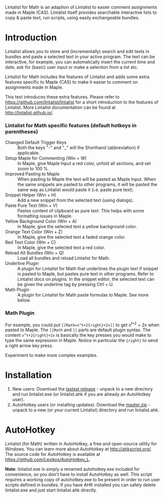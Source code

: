 Lintalist for Math is an adaption of Lintalist to easier comment assignments
made in Maple (CAS). Lintalist itself provides searchable interactive lists to
copy & paste text, run scripts, using easily exchangeable bundles.


# Introduction

Lintalist allows you to store and (incrementally) search and edit texts in
bundles and paste a selected text in your active program. The text can be
interactive, for example, you can automatically insert the current time and
date, ask for (basic) user input or make a selection from a list etc.

Lintalist for Math includes the features of Lintalist and adds some extra
features specific to Maple (CAS) to make it easier to comment on assignments
made in Maple.

This text introduces these extra features. Please refer to
<https://github.com/lintalist/lintalist> for a short introduction to the
features of Lintalist. More Lintalist documentation can be found at
<http://lintalist.github.io/>.

### Lintalist for Math specific features (default hotkeys in parentheses)

<dl>
  <dt>Changed Default Trigger Keys</dt>
  <dd>Both the keys "-" and "_" will the Shorthand (abbreviation) if applicable.</dd>
  
  <dt>Setup Maple for Commenting (Win + W)</dt>
  <dd>In Maple, give Maple Input a red color, unfold all sections,
    and set zoom to 100 %.</dd>

  <dt>Improved Pasting to Maple</dt>
  <dd>When pasting to Maple the text will be pasted as Maple Input.
    When the same snippets are pasted to other programs, it will
    be pasted the same way as Lintalist would paste it (i.e. paste pure text).
    </dd>

  <dt>Snippet Helper (Win + H)</dt>
  <dd>Add a new snippet from the selected text (using dialogs).</dd>

  <dt>Paste Pure Text (Win + V)</dt>
  <dd>Pastes content of clipboard as pure text. This helps with some
    formatting issues in Maple.</dd>

  <dt>Yellow Background Color (Win + A)</dt>
  <dd>In Maple, give the selected text a yellow background color.</dd>

  <dt>Orange Text Color (Win + Z)</dt>
  <dd>In Maple, give the selected text a faded orange color.</dd>

  <dt>Red Text Color (Win + C)</dt>
  <dd>In Maple, give the selected text a red color.</dd>

  <dt>Reload All Bundles (Win + Q)</dt>
  <dd>Load all bundles and reload Lintalist for Math.</dd>

  <dt>Underline Plugin</dt>
  <dd>A plugin for Lintalist for Math that underlines the plugin text if
  snippet is pasted to Maple, but pastes pure text in other programs. Refer to
    Lintalist docs on plugins. In the snippet editor, the selected text can
    be given the underline tag by pressing Ctrl + U.</dd>

  <dt>Math Plugin</dt>
  <dd>A plugin for Lintalist for Math paste formulas to Maple. See more below.</dd>
</dl>

### Math Plugin

For example, you could put `[[Math=x^t+2{right}+2x]]` to get
<i>x</i><sup><i>t</i>+2</sup> + 2<i>x</i> when pasted to Maple. The `[[Math` and
`]]` parts are default plugin syntax. The content `x^t+2{right}+2x` is basically
the key presses you would make to type the same expression in Maple. Notice
in particular the `{right}` to send a right arrow key press.

Experiment to make more complex examples.

# Installation

1. New users: Download the [lastest
   release](https://github.com/jensjacobt/lintalist-for-math/releases) - unpack
   to a new directory and run lintalist.exe (or lintalist.ahk if you are already
   an AutoHotkey user).
2. AutoHotkey users (or installing updates): Download the
   [master.zip](https://github.com/jensjacobt/lintalist-for-math/archive/master.zip) - unpack to a new (or your current Lintalist) directory and run lintalist.ahk.

# AutoHotkey

Lintalist (for Math) written in AutoHotkey, a free and open-source utility for
Windows.  You can learn more about AutoHotkey at <http://ahkscript.org/>. The
source code for AutoHotkey is available at
<https://github.com/Lexikos/AutoHotkey_L>.

**Note**: lintalist.exe is simply a renamed autohotkey.exe included for
convenience, so you don't have to install AutoHotkey as well.  This script
requires a working copy of autohotkey.exe to be present in order to run user
scripts defined in bundles. If you have AHK installed you can safely delete
lintalist.exe and just start lintalist.ahk directly.
